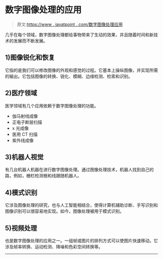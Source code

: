 # 数字图像处理的应用

> 原文:[https://www . javatpoint . com/数字图像处理应用](https://www.javatpoint.com/applications-of-digital-image-processing)

几乎在每个领域，数字图像处理都给事物带来了生动的效果，并且随着时间和新技术的发展而不断发展。

## 1)图像锐化和恢复

它指的是我们可以修改图像的外观和感觉的过程。它基本上操纵图像，并实现所需的输出。它包括图像的转换、锐化、模糊、边缘检测、检索和识别。

## 2)医疗领域

医学领域有几个应用依赖于数字图像处理的功能。

*   伽马射线成像
*   正电子断层扫描
*   x 光成像
*   医用 CT 扫描
*   紫外线成像

## 3)机器人视觉

有几台机器人机器在进行数字图像处理。通过图像处理技术，机器人找到自己的路，例如，栅栏检测根和线跟随机器人。

## 4)模式识别

它涉及图像处理的研究，也与人工智能相结合，使得计算机辅助诊断、手写识别和图像识别可以很容易地实现。如今，图像处理被用于模式识别。

## 5)视频处理

也是数字图像处理的应用之一。一组帧或图片的排列方式可以使图片快速移动。它涉及帧率转换、运动检测、降噪和色彩空间转换等。

* * *